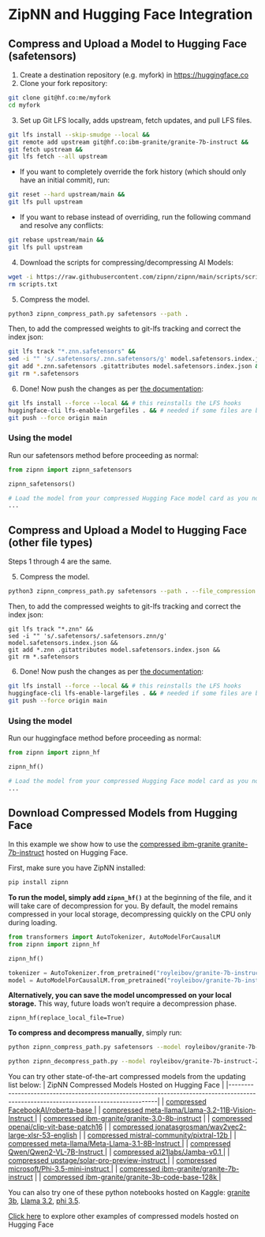 # ZipNN and Hugging Face Integration

## Compress and Upload a Model to Hugging Face (safetensors)
1. Create a destination repository (e.g. myfork) in https://huggingface.co
2. Clone your fork repository: 
```bash
git clone git@hf.co:me/myfork
cd myfork
```
3. Set up Git LFS locally, adds upstream, fetch updates, and pull LFS files.
```bash
git lfs install --skip-smudge --local &&
git remote add upstream git@hf.co:ibm-granite/granite-7b-instruct &&
git fetch upstream &&
git lfs fetch --all upstream
```

* If you want to completely override the fork history (which should only have an initial commit), run:
```bash
git reset --hard upstream/main &&
git lfs pull upstream
```
* If you want to rebase instead of overriding, run the following command and resolve any conflicts:
```bash
git rebase upstream/main &&
git lfs pull upstream
```

4. Download the scripts for compressing/decompressing AI Models:
```bash
wget -i https://raw.githubusercontent.com/zipnn/zipnn/main/scripts/scripts.txt &&
rm scripts.txt
```

5. Compress the model.
 
```bash
python3 zipnn_compress_path.py safetensors --path .
```

Then, to add the compressed weights to git-lfs tracking and correct the index json:
```bash
git lfs track "*.znn.safetensors" &&
sed -i "" 's/.safetensors/.znn.safetensors/g' model.safetensors.index.json &&
git add *.znn.safetensors .gitattributes model.safetensors.index.json &&
git rm *.safetensors
```

6. Done! Now push the changes as per [the documentation](https://huggingface.co/docs/hub/repositories-getting-started#set-up):
```bash
git lfs install --force --local && # this reinstalls the LFS hooks
huggingface-cli lfs-enable-largefiles . && # needed if some files are bigger than 5GB
git push --force origin main
```

### Using the model
Run our safetensors method before proceeding as normal:

```python
from zipnn import zipnn_safetensors

zipnn_safetensors()

# Load the model from your compressed Hugging Face model card as you normally would
...
```

## Compress and Upload a Model to Hugging Face (other file types)

Steps 1 through 4 are the same.

5. Compress the model.

```bash
python3 zipnn_compress_path.py safetensors --path . --file_compression
```

Then, to add the compressed weights to git-lfs tracking and correct the index json:
```
git lfs track "*.znn" &&
sed -i "" 's/.safetensors/.safetensors.znn/g' model.safetensors.index.json &&
git add *.znn .gitattributes model.safetensors.index.json &&
git rm *.safetensors
```

6. Done! Now push the changes as per [the documentation](https://huggingface.co/docs/hub/repositories-getting-started#set-up):
```bash
git lfs install --force --local && # this reinstalls the LFS hooks
huggingface-cli lfs-enable-largefiles . && # needed if some files are bigger than 5GB
git push --force origin main
```

### Using the model

Run our huggingface method before proceeding as normal:

```python
from zipnn import zipnn_hf

zipnn_hf()

# Load the model from your compressed Hugging Face model card as you normally would
...
```

## Download Compressed Models from Hugging Face
In this example we show how to use the [compressed ibm-granite granite-7b-instruct](https://huggingface.co/royleibov/granite-7b-instruct-ZipNN-Compressed) hosted on Hugging Face.

First, make sure you have ZipNN installed:
```bash
pip install zipnn
```

**To run the model, simply add `zipnn_hf()`** at the beginning of the file, and it will take care of decompression for you. By default, the model remains compressed in your local storage, decompressing quickly on the CPU only during loading.


```python
from transformers import AutoTokenizer, AutoModelForCausalLM
from zipnn import zipnn_hf

zipnn_hf()

tokenizer = AutoTokenizer.from_pretrained("royleibov/granite-7b-instruct-ZipNN-Compressed")
model = AutoModelForCausalLM.from_pretrained("royleibov/granite-7b-instruct-ZipNN-Compressed")
```

**Alternatively, you can save the model uncompressed on your local storage.** This way, future loads won’t require a decompression phase.
```
zipnn_hf(replace_local_file=True)
```

**To compress and decompress manually**, simply run:
```bash
python zipnn_compress_path.py safetensors --model royleibov/granite-7b-instruct-ZipNN-Compressed --hf_cache
```

```bash
python zipnn_decompress_path.py --model royleibov/granite-7b-instruct-ZipNN-Compressed --hf_cache
```







You can try other state-of-the-art compressed models from the updating list below:
| ZipNN Compressed Models Hosted on Hugging Face                                                                                      |
|-------------------------------------------------------------------------------------------------------------------------------------|
| [ compressed FacebookAI/roberta-base ]( https://huggingface.co/royleibov/roberta-base-ZipNN-Compressed ) |
| [ compressed meta-llama/Llama-3.2-11B-Vision-Instruct ]( https://huggingface.co/royleibov/Llama-3.2-11B-Vision-Instruct-ZipNN-Compressed ) |
| [compressed ibm-granite/granite-3.0-8b-instruct](https://huggingface.co/royleibov/granite-3.0-8b-instruct-ZipNN-Compressed) |
| [compressed openai/clip-vit-base-patch16](https://huggingface.co/royleibov/clip-vit-base-patch16-ZipNN-Compressed) |
| [compressed jonatasgrosman/wav2vec2-large-xlsr-53-english](https://huggingface.co/royleibov/wav2vec2-large-xlsr-53-english-ZipNN-Compressed) |
| [ compressed mistral-community/pixtral-12b ]( https://huggingface.co/royleibov/pixtral-12b-ZipNN-Compressed ) |
| [ compressed meta-llama/Meta-Llama-3.1-8B-Instruct ]( https://huggingface.co/royleibov/Llama-3.1-8B-ZipNN-Compressed )              |
| [ compressed Qwen/Qwen2-VL-7B-Instruct ]( https://huggingface.co/royleibov/Qwen2-VL-7B-Instruct-ZipNN-Compressed )                  |
| [ compressed ai21labs/Jamba-v0.1 ]( https://huggingface.co/royleibov/Jamba-v0.1-ZipNN-Compressed )                                  |
| [ compressed upstage/solar-pro-preview-instruct ]( https://huggingface.co/royleibov/solar-pro-preview-instruct-ZipNN-Compressed )   |
| [ compressed microsoft/Phi-3.5-mini-instruct ]( https://huggingface.co/royleibov/Phi-3.5-mini-instruct-ZipNN-Compressed )           |
| [compressed ibm-granite/granite-7b-instruct](https://huggingface.co/royleibov/granite-7b-instruct-ZipNN-Compressed) |
| [ compressed ibm-granite/granite-3b-code-base-128k ]( https://huggingface.co/royleibov/granite-3b-code-base-128k-ZipNN-Compressed ) |  


You can also try one of these python notebooks hosted on Kaggle: [granite 3b](https://www.kaggle.com/code/royleibovitz/huggingface-granite-3b-example), [Llama 3.2](https://www.kaggle.com/code/royleibovitz/huggingface-llama-3-2-example), [phi 3.5](https://www.kaggle.com/code/royleibovitz/huggingface-phi-3-5-example).  

[Click here](../examples/README.md) to explore other examples of compressed models hosted on Hugging Face
